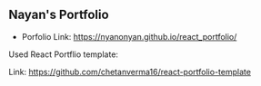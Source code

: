 ## Nayan's Portfolio


- Porfolio Link: https://nyanonyan.github.io/react_portfolio/

Used React Portflio template:

Link: https://github.com/chetanverma16/react-portfolio-template

